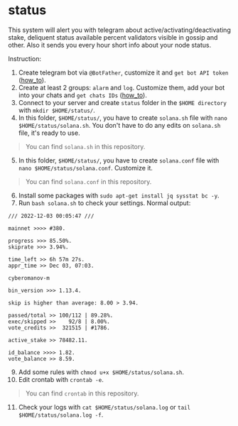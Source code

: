# status
This system will alert you with telegram about active/activating/deactivating stake, deliquent status available percent validators visible in gossip and other. Also it sends you every hour short info about your node status.

Instruction:

1. Create telegram bot via `@BotFather`, customize it and `get bot API token` ([how_to](https://www.siteguarding.com/en/how-to-get-telegram-bot-api-token)).
2. Create at least 2 groups: `alarm` and `log`. Customize them, add your bot into your chats and `get chats IDs` ([how_to](https://stackoverflow.com/questions/32423837/telegram-bot-how-to-get-a-group-chat-id)).
3. Connect to your server and create `status` folder in the `$HOME directory` with `mkdir $HOME/status/`.
4. In this folder, `$HOME/status/`, you have to create `solana.sh` file with `nano $HOME/status/solana.sh`. You don't have to do any edits on `solana.sh` file, it's ready to use.
> You can find `solana.sh` in this repository.
5. In this folder, `$HOME/status/`, you have to create `solana.conf` file with `nano $HOME/status/solana.conf`. Customize it.
> You can find `solana.conf` in this repository.
6. Install some packages with `sudo apt-get install jq sysstat bc -y`.
7. Run `bash solana.sh` to check your settings. Normal output:

```
/// 2022-12-03 00:05:47 ///
 
mainnet >>>> #380.

progress >>> 85.50%.
skiprate >>> 3.94%.

time_left >> 6h 57m 27s.
appr_time >> Dec 03, 07:03.

cyberomanov-m

bin_version >>> 1.13.4.

skip is higher than average: 8.00 > 3.94.

passed/total >> 100/112 | 89.28%.
exec/skipped >>    92/8 | 8.00%.
vote_credits >>  321515 | #1786.

active_stake >> 78482.11.

id_balance >>>> 1.82.
vote_balance >> 8.59.
```

9. Add some rules with `chmod u+x $HOME/status/solana.sh`.
10. Edit crontab with `crontab -e`.
> You can find `crontab` in this repository.
11. Check your logs with `cat $HOME/status/solana.log` or `tail $HOME/status/solana.log -f`.

